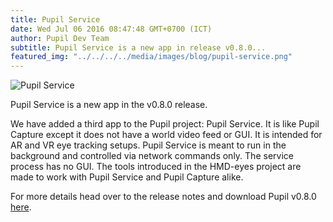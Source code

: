 ```yaml
---
title: Pupil Service
date: Wed Jul 06 2016 08:47:48 GMT+0700 (ICT)
author: Pupil Dev Team
subtitle: Pupil Service is a new app in release v0.8.0...
featured_img: "../../../../media/images/blog/pupil-service.png"
---
```


<div class="Grid-noWrap Grid--justifyCenter Grid--center u-padBottom--2">
	<img src="../../../../media/images/blog/pupil-service.png" alt="Pupil Service">
</div>

Pupil Service is a new app in the v0.8.0 release.

We have added a third app to the Pupil project: Pupil Service. It is like Pupil Capture except it does not have a world video feed or GUI. It is intended for AR and VR eye tracking setups. Pupil Service is meant to run in the background and controlled via network commands only. The service process has no GUI. The tools introduced in the HMD-eyes project are made to work with Pupil Service and Pupil Capture alike.

For more details head over to the release notes and download Pupil v0.8.0 [here](https://github.com/pupil-labs/pupil/releases/tag/v0.8).


